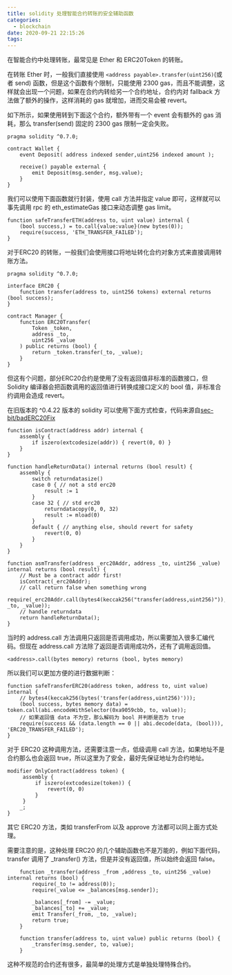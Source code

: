 ```yaml
---
title: solidity 处理智能合约转账的安全辅助函数
categories:
  - blockchain
date: 2020-09-21 22:15:26
tags:
---
```


在智能合约中处理转账，最常见是 Ether 和 ERC20Token 的转账。

在转账 Ether 时，一般我们直接使用 `<address payable>.transfer(uint256)`(或者 send) 函数，但是这个函数有个限制，只能使用 2300 gas，而且不能调整，这样就会出现一个问题，如果在合约内转给另一个合约地址，合约内对 fallback 方法做了额外的操作，这样消耗的 gas 就增加，进而交易会被 revert。

如下所示，如果使用转到下面这个合约，额外带有一个 event 会有额外的 gas 消耗，那么 transfer(send) 固定的 2300 gas 限制一定会失败。

```Solidity
pragma solidity ^0.7.0;

contract Wallet {
    event Deposit( address indexed sender,uint256 indexed amount );

    receive() payable external {
        emit Deposit(msg.sender, msg.value);
    }
}
```

我们可以使用下面函数就行封装，使用 call 方法并指定 value 即可，这样就可以事先调用 rpc 的 eth_estimateGas 接口来动态调整 gas limit。

```Solidity
function safeTransferETH(address to, uint value) internal {
    (bool success,) = to.call{value:value}(new bytes(0));
    require(success, 'ETH_TRANSFER_FAILED');
}
```

对于ERC20 的转账，一般我们会使用接口将地址转化合约对象方式来直接调用转账方法。

```Solidity
pragma solidity ^0.7.0;

interface ERC20 {	
    function transfer(address to, uint256 tokens) external returns (bool success);	
}

contract Manager {
    function ERC20Transfer(
        Token _token,
        address _to,
        uint256 _value
    ) public returns (bool) {
        return _token.transfer(_to, _value);
    }
}
```

但这有个问题，部分ERC20合约是使用了没有返回值非标准的函数接口，但 Solidity 编译器会把函数调用的返回值进行转换成接口定义的 bool 值，非标准合约调用会造成 revert。

在旧版本的 ^0.4.22 版本的 solidity 可以使用下面方式检查，代码来源自[sec-bit/badERC20Fix](https://github.com/sec-bit/badERC20Fix/blob/master/README_CN.md)

```Solidity
function isContract(address addr) internal {
    assembly {
        if iszero(extcodesize(addr)) { revert(0, 0) }
    }
}

function handleReturnData() internal returns (bool result) {
    assembly {
        switch returndatasize()
        case 0 { // not a std erc20
            result := 1
        }
        case 32 { // std erc20
            returndatacopy(0, 0, 32)
            result := mload(0)
        }
        default { // anything else, should revert for safety
            revert(0, 0)
        }
    }
}

function asmTransfer(address _erc20Addr, address _to, uint256 _value) internal returns (bool result) {
    // Must be a contract addr first!
    isContract(_erc20Addr);  
    // call return false when something wrong
    require(_erc20Addr.call(bytes4(keccak256("transfer(address,uint256)")), _to, _value));
    // handle returndata
    return handleReturnData();
}
```

当时的 address.call 方法调用只返回是否调用成功，所以需要加入很多汇编代码。但现在 address.call 方法除了返回是否调用成功外，还有了调用返回值。

```Solidity
<address>.call(bytes memory) returns (bool, bytes memory)
```

所以我们可以更加方便的进行数据判断：

```Solidity
function safeTransferERC20(address token, address to, uint value) internal {
    // bytes4(keccak256(bytes('transfer(address,uint256)')));
    (bool success, bytes memory data) = token.call(abi.encodeWithSelector(0xa9059cbb, to, value));
    // 如果返回值 data 不为空，那么解码为 bool 并判断是否为 true
    require(success && (data.length == 0 || abi.decode(data, (bool))), 'ERC20_TRANSFER_FAILED');
}
```

对于 ERC20 这种调用方法，还需要注意一点，低级调用 call 方法，如果地址不是合约那么也会返回 true，所以这里为了安全，最好先保证地址为合约地址。

```Solidity
modifier OnlyContract(address token) {
     assembly {
         if iszero(extcodesize(token)) {
             revert(0, 0)
         }
     }
    _;
}
```

其它 ERC20 方法，类如 transferFrom 以及 approve 方法都可以同上面方式处理。


需要注意的是，这种处理 ERC20 的几个辅助函数也不是万能的，例如下面代码，transfer 调用了 _transfer() 方法，但是并没有返回值，所以始终会返回 false。

```Solidity
    function _transfer(address _from ,address _to, uint256 _value) internal returns (bool) {
        require(_to != address(0));
        require(_value <= _balances[msg.sender]);

        _balances[_from] -= _value;
        _balances[_to] += _value;
        emit Transfer(_from, _to, _value);
        return true;
    }

    function transfer(address to, uint value) public returns (bool) {
        _transfer(msg.sender, to, value);
    }
```

这种不规范的合约还有很多，最简单的处理方式是单独处理特殊合约。

